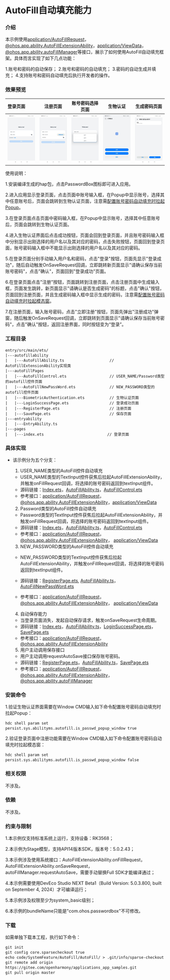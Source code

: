 # AutoFill自动填充能力

### 介绍

本示例使用[application/AutoFillRequest](https://gitee.com/openharmony/docs/blob/master/zh-cn/application-dev/reference/apis-ability-kit/js-apis-inner-application-autoFillRequest-sys.md)，[@ohos.app.ability.AutoFillExtensionAbility](https://gitee.com/openharmony/docs/blob/master/zh-cn/application-dev/reference/apis-ability-kit/js-apis-app-ability-autoFillExtensionAbility-sys.md)，[application/ViewData](https://gitee.com/openharmony/docs/blob/master/zh-cn/application-dev/reference/apis-ability-kit/js-apis-inner-application-viewData-sys.md)，[@ohos.app.ability.autoFillManager](https://gitee.com/openharmony/docs/blob/master/zh-cn/application-dev/reference/apis-ability-kit/js-apis-app-ability-autoFillManager-sys.md)等接口，展示了如何使用AutoFill自动填充框架。具体而言实现了如下几点功能：

1.账号和密码的自动保存；
2.账号和密码的自动填充；
3.密码的自动生成并填充；
4.支持账号和密码自动填充后执行开发者的操作。

### 效果预览

| 登录页面                                | 注册页面                                   | 账号密码选择页面                              | 生物认证                                              | 生成密码页面                              |
| :-------------------------------------- | ------------------------------------------ | --------------------------------------------- | ----------------------------------------------------- | ----------------------------------------- |
| <img src="screenshots/loginPage.jpg" /> | <img src="screenshots/registerPage.jpg" /> | <img src="screenshots/autoFillControl.jpg" /> | <img src="screenshots/biometricauthentication.jpg" /> | <img src="screenshots/newPassWord.jpg" /> |

使用说明：

1.安装编译生成的hap包，点击PasswordBox图标即可进入应用。

2.进入应用显示登录页面，点击页面中账号输入框，在Popup中显示账号，选择其中任意账号后，页面会跳转到生物认证页面，注意需[配置账号密码自动填充时拉起Popup](#安装命令)。

3.在登录页面点击页面中密码输入框，在Popup中显示账号，选择其中任意账号后，页面会跳转到生物认证页面。

4.进入生物认证界面后点击成功按钮，页面会回到登录页面，并且账号密码输入框中分别显示出刚选择的用户名以及其对应的密码，点击失败按钮，页面回到登录页面，账号密码输入框中不能显示出刚选择的用户名以及其对应的密码。

5.在登录页面分别手动输入用户名和密码，点击"登录"按钮，页面先显示"登录成功"，随后自动触发OnSaveRequest回调，立即跳转新页面显示"请确认保存当前账号密码"，点击"确认"，页面回到"登录成功"页面。

6.在登录页面点击"注册"按钮，页面跳转到注册页面，点击注册页面中生成输入框，页面发生跳转，新页面显示"请确认是否生成密码"的标题，点击"确认"按钮，页面回到注册页面，并且生成密码输入框中显示生成的密码，注意需[配置账号密码自动填充时拉起模态窗](#安装命令)。

7.在注册页面，输入账号密码，点击"立即注册"按钮，页面先弹出"注册成功"弹窗，随后触发OnSaveRequest回调，立即跳转到页面显示"请确认保存当前账号密码"，点击"确认"按钮，返回注册界面，同时按钮变为“登录”。

### 工程目录

```
entry/src/main/ets/ 
|---autofillability
|   |---AutoFillAbility.ts                    // AutoFillExtensionAbility实现类
|---autoFillPages
|   |---AutoFillControl.ets                   // USER_NAME/Password类型的autofill控件页面 
|   |---AutoFillNewPassWord.ets               // NEW_PASSWORD类型的autofill控件页面
|   |---BiometricAuthentication.ets           // 生物认证页面
|   |---LoginSuccessPage.ets                  // 登录成功页面  
|   |---RegisterPage.ets                      // 注册页面 
|   |---SavePage.ets                          // 保存页面
|---entryability 
|   |---EntryAbility.ts            
|---pages
|   |---index.ets                            // 登录页面
```

### 具体实现

* 该示例分为五个分支：
  1. USER_NAME类型的AutoFill控件自动填充

  * USER_NAME类型的TextInput控件获焦后拉起AutoFillExtensionAbility，并触发onFillRequest回调，将选择的账号密码返回到textInput组件。
  * 源码链接：[Index.ets](entry/src/main/ets/pages/Index.ets)，[AutoFillAbility.ts](entry/src/main/ets/autofillability/AutoFillAbility.ts)，[AutoFillControl.ets](entry/src/main/ets/autofillpages/AutoFillControl.ets)
  * 参考接口：[application/AutoFillRequest](https://gitee.com/openharmony/docs/blob/master/zh-cn/application-dev/reference/apis-ability-kit/js-apis-inner-application-autoFillRequest-sys.md)，[@ohos.app.ability.AutoFillExtensionAbility](https://gitee.com/openharmony/docs/blob/master/zh-cn/application-dev/reference/apis-ability-kit/js-apis-app-ability-autoFillExtensionAbility-sys.md)，[application/ViewData](https://gitee.com/openharmony/docs/blob/master/zh-cn/application-dev/reference/apis-ability-kit/js-apis-inner-application-viewData-sys.md)

   2. Password类型的AutoFill控件自动填充

  * Password类型的TextInput控件获焦后拉起AutoFillExtensionAbility，并触发onFillRequest回调，将选择的账号密码返回到textInput组件。
  * 源码链接：[Index.ets](entry/src/main/ets/pages/Index.ets)，[AutoFillAbility.ts](entry/src/main/ets/autofillability/AutoFillAbility.ts)，[AutoFillControl.ets](entry/src/main/ets/autofillpages/AutoFillControl.ets)
  * 参考接口：[application/AutoFillRequest](https://gitee.com/openharmony/docs/blob/master/zh-cn/application-dev/reference/apis-ability-kit/js-apis-inner-application-autoFillRequest-sys.md)，[@ohos.app.ability.AutoFillExtensionAbility](https://gitee.com/openharmony/docs/blob/master/zh-cn/application-dev/reference/apis-ability-kit/js-apis-app-ability-autoFillExtensionAbility-sys.md)， [application/ViewData](https://gitee.com/openharmony/docs/blob/master/zh-cn/application-dev/reference/apis-ability-kit/js-apis-inner-application-viewData-sys.md)

  3. NEW_PASSWORD类型的AutoFill控件自动填充

  * NEW_PASSWORD类型的TextInput控件获焦后拉起AutoFillExtensionAbility，并触发onFillRequest回调，将选择的账号密码返回到textInput组件。
  * 源码链接：[RegisterPage.ets](entry/src/main/ets/autofillpages/RegisterPage.ets),  [AutoFillAbility.ts](entry/src/main/ets/autofillability/AutoFillAbility.ts)，[AutoFillNewPassWord.ets](entry/src/main/ets/autofillpages/AutoFillNewPassWord.ets)

  * 参考接口：[application/AutoFillRequest](https://gitee.com/openharmony/docs/blob/master/zh-cn/application-dev/reference/apis-ability-kit/js-apis-inner-application-autoFillRequest-sys.md)，[@ohos.app.ability.AutoFillExtensionAbility](https://gitee.com/openharmony/docs/blob/master/zh-cn/application-dev/reference/apis-ability-kit/js-apis-app-ability-autoFillExtensionAbility-sys.md)， [application/ViewData](https://gitee.com/openharmony/docs/blob/master/zh-cn/application-dev/reference/apis-ability-kit/js-apis-inner-application-viewData-sys.md)

  4. 自动保存能力

  * 当登录页面消失，发起自动保存请求，触发onSaveRequest生命周期。
  * 源码链接：[Index.ets](entry/src/main/ets/pages/Index.ets)，[AutoFillAbility.ts](entry/src/main/ets/autofillability/AutoFillAbility.ts)，[LoginSuccessPage.ets](entry/src/main/ets/autofillpages/LoginSuccessPage.ets)，[SavePage.ets](entry/src/main/ets/autofillpages/SavePage.ets)
  * 参考接口：[application/AutoFillRequest](https://gitee.com/openharmony/docs/blob/master/zh-cn/application-dev/reference/apis-ability-kit/js-apis-inner-application-autoFillRequest-sys.md)，[@ohos.app.ability.AutoFillExtensionAbility](https://gitee.com/openharmony/docs/blob/master/zh-cn/application-dev/reference/apis-ability-kit/js-apis-app-ability-autoFillExtensionAbility-sys.md)

  5. 用户主动调用保存接口

  * 用户主动调用requestAutoSave接口保存账号密码。
  * 源码链接：[RegisterPage.ets](entry/src/main/ets/autofillpages/RegisterPage.ets)，[AutoFillAbility.ts](entry/src/main/ets/autofillability/AutoFillAbility.ts)，[SavePage.ets](entry/src/main/ets/autofillpages/SavePage.ets)
  * 参考接口：[application/AutoFillRequest](https://gitee.com/openharmony/docs/blob/master/zh-cn/application-dev/reference/apis-ability-kit/js-apis-inner-application-autoFillRequest-sys.md)，[@ohos.app.ability.AutoFillExtensionAbility](https://gitee.com/openharmony/docs/blob/master/zh-cn/application-dev/reference/apis-ability-kit/js-apis-app-ability-autoFillExtensionAbility-sys.md)，[@ohos.app.ability.autoFillManager](https://gitee.com/openharmony/docs/blob/master/zh-cn/application-dev/reference/apis-ability-kit/js-apis-app-ability-autoFillManager-sys.md)

### 安装命令

1.验证生物认证界面需要在Window CMD输入如下命令配置账号密码自动填充时拉起Popup：

```
hdc shell param set persist.sys.abilityms.autofill.is_passwd_popup_window true
```

2.验证登录页面中注册功能需要在Window CMD输入如下命令配置账号密码自动填充时拉起模态窗：

```
hdc shell param set persist.sys.abilityms.autofill.is_passwd_popup_window false
```

### 相关权限

不涉及。

### 依赖

不涉及。

### 约束与限制

1.本示例仅支持标准系统上运行，支持设备：RK3568；

2.本示例为Stage模型，支持API14版本SDK，版本号：5.0.2.43；

3.本示例涉及使用系统接口：AutoFillExtensionAbility.onFillRequest，AutoFillExtensionAbility.onSaveRequest，autoFillManager.requestAutoSave，需要手动替换Full SDK才能编译通过；

4.本示例需要使用DevEco Studio NEXT Beta1（Build Version: 5.0.3.800, built on September 4, 2024）才可编译运行；

5.本示例涉及权限至少为system_basic级别；

6.本示例的bundleName只能是"com.ohos.passwordbox"不可修改。

### 下载

如需单独下载本工程，执行如下命令：

```
git init
git config core.sparsecheckout true
echo code/SystemFeature/AutoFill/AutoFill/ > .git/info/sparse-checkout
git remote add origin https://gitee.com/openharmony/applications_app_samples.git
git pull origin master
```

